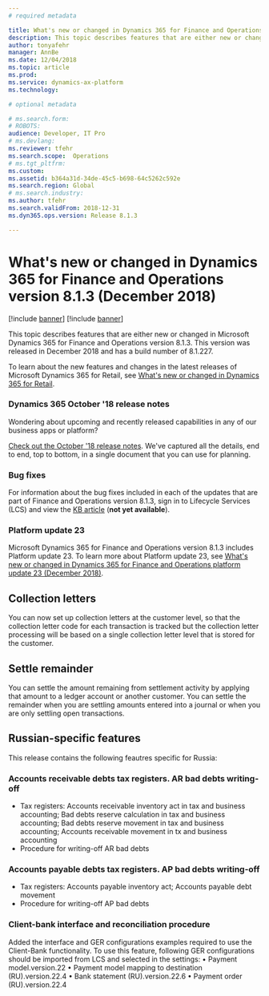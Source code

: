 ```yaml
---
# required metadata

title: What's new or changed in Dynamics 365 for Finance and Operations version 8.1.3 (December 2018)
description: This topic describes features that are either new or changed in Dynamics 365 for Finance and Operations version 8.1.3. This version was released in December 2018.
author: tonyafehr
manager: AnnBe
ms.date: 12/04/2018
ms.topic: article
ms.prod: 
ms.service: dynamics-ax-platform
ms.technology: 

# optional metadata

# ms.search.form: 
# ROBOTS: 
audience: Developer, IT Pro
# ms.devlang: 
ms.reviewer: tfehr
ms.search.scope:  Operations
# ms.tgt_pltfrm: 
ms.custom: 
ms.assetid: b364a31d-34de-45c5-b698-64c5262c592e
ms.search.region: Global
# ms.search.industry: 
ms.author: tfehr
ms.search.validFrom: 2018-12-31 
ms.dyn365.ops.version: Release 8.1.3

---
```

# What's new or changed in Dynamics 365 for Finance and Operations version 8.1.3 (December 2018)

[!include [banner](../includes/banner.md)]
[!include [banner](../includes/preview-banner.md)]

This topic describes features that are either new or changed in Microsoft Dynamics 365 for Finance and Operations version 8.1.3. This version was released in December 2018 and has a build number of 8.1.227.

To learn about the new features and changes in the latest releases of Microsoft Dynamics 365 for Retail, see [What's new or changed in Dynamics 365 for Retail](https://docs.microsoft.com/en-us/dynamics365/unified-operations/retail/get-started/whats-new).

### Dynamics 365 October '18 release notes
Wondering about upcoming and recently released capabilities in any of our business apps or platform? 

[Check out the October '18 release notes](https://go.microsoft.com/fwlink/?linkid=870424). We've captured all the details, end to end, top to bottom, in a single document that you can use for planning. 

### Bug fixes
For information about the bug fixes included in each of the updates that are part of Finance and Operations version 8.1.3, sign in to Lifecycle Services (LCS) and view the [KB article](https://go.microsoft.com/fwlink/?linkid=) (**not yet available**).

### Platform update 23
Microsoft Dynamics 365 for Finance and Operations version 8.1.3 includes Platform update 23. To learn more about Platform update 23, see 
[What's new or changed in Dynamics 365 for Finance and Operations platform update 23 (December 2018)](whats-new-platform-update-23.md).

## Collection letters
You can now set up collection letters at the customer level, so that the collection letter code for each transaction is tracked but the collection letter processing will be based on a single collection letter level that is stored for the customer. 

## Settle remainder
You can settle the amount remaining from settlement activity by applying that amount to a ledger account or another customer. You can settle the remainder when you are settling amounts entered into a journal or when you are only settling open transactions.

## Russian-specific features
This release contains the following feautres specific for Russia:

### Accounts receivable debts tax registers. AR bad debts writing-off
 - Tax registers: Accounts receivable inventory act in tax and business accounting; Bad debts reserve calculation in tax and business accounting; Bad debts reserve movement in tax and business accounting; Accounts receivable movement in tx and business accounting
 - Procedure for writing-off AR bad debts
 
### Accounts payable debts tax registers. AP bad debts writing-off
 - Tax registers: Accounts payable inventory act; Accounts payable debt movement 
 - Procedure for writing-off AP bad debts 

### Client-bank interface and reconciliation procedure
Added the interface and GER configurations examples required to use the Client-Bank functionality.
To use this feature, following GER configurations should be imported from LCS and selected in the settings:
•	Payment model.version.22
•	Payment model mapping to destination (RU).version.22.4
•	Bank statement (RU).version.22.6
•	Payment order (RU).version.22.4
